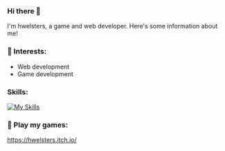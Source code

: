 ### Hi there 👋
I'm hwelsters, a game and web developer. Here's some information about me!

### 🔨 Interests:
- Web development
- Game development

### Skills:
[![My Skills](https://skillicons.dev/icons?i=js,html,css,react)](https://skillicons.dev)

### 👾 Play my games:
https://hwelsters.itch.io/

